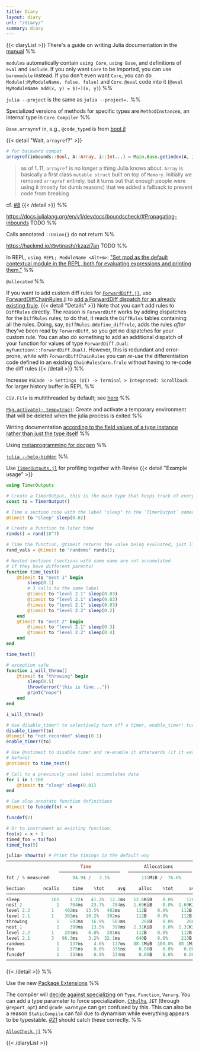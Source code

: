 ```yaml
---
title: Diary
layout: diary
url: "/diary/"
summary: diary
---
```


{{< diaryList >}}
There's a guide on writing Julia documentation in the [manual](https://docs.julialang.org/en/v1/manual/documentation/#Writing-Documentation)
%%

`module`s automatically contain `using Core`, `using Base`, and definitions of `eval` and `include`. If you only want `Core` to be imported, you can use `baremodule` instead. If you don't even want `Core`, you can do `Module(:MyModuleName, false, false)` and `Core.@eval` code into it (`@eval MyModuleName add(x, y) = $(+)(x, y)`)
%%

`julia --project` is the same as `julia --project=.`
%%

Specialized versions of methods for specific types are `MethodInstance`s, an internal type in `Core.Compiler`
%%

`Base.arrayref` in, e.g., `@code_typed` is from [boot.jl](https://github.com/JuliaLang/julia/blob/e8f89682d7b434f1159626a213756b3691f48d03/base/boot.jl#L962)

{{< detail "Wait, `arrayref`?" >}}
```julia
# for backward compat
arrayref(inbounds::Bool, A::Array, i::Int...) = Main.Base.getindex(A, i...)
```

> as of 1..11, `arrayref` is no longer a thing Julia knows about. `Array` is basically a first class `mutable struct` built on top of `Memory`. Initially we removed `arrayref` entirely, but it turns out that enough people were using it (mostly for dumb reasons) that we added a fallback to prevent code from breaking

cf. [#8](https://xlxs4.com/diary/#entry8)
{{< /detail >}}
%%

https://docs.julialang.org/en/v1/devdocs/boundscheck/#Propagating-inbounds TODO
%%

Calls annotated `::Union{}` do not return
%%

https://hackmd.io/@vtjnash/rkzazi7an TODO
%%

In REPL, `using REPL; ModuleName <Alt+m>`: ["Set mod as the default contextual module in the REPL, both for evaluating expressions and printing them."](https://docs.julialang.org/en/v1/stdlib/REPL/#Changing-the-contextual-module-which-is-active-at-the-REPL)
%%

`@allocated`
%%

If you want to add custom diff rules for [`ForwardDiff.jl`](https://github.com/JuliaDiff/ForwardDiff.jl), use [ForwardDiffChainRules.jl](https://github.com/ThummeTo/ForwardDiffChainRules.jl) to [add a ForwardDiff dispatch for an already existing frule](https://github.com/ThummeTo/ForwardDiffChainRules.jl/blob/decd2c40a2eea4a1ae6aea9852a35ee2f7a22575/README.md?plain=1#L28).
{{< detail "Details" >}}
Note that you can't add rules to `DiffRules` directly.
The reason is `ForwardDiff` works by adding dispatches for the `DiffRules` rules; to do that, it reads the `DiffRules` tables containing all the rules. Doing, say, `DiffRules.@define_diffrule`, adds the rules *after* they've been read by `ForwardDiff`, so you get no dispatches for your custom rule.
You can also do something to add an additional dispatch of your function for values of type `ForwardDiff.Dual`: `myfunction(::ForwardDiff.Dual)`.
However, this is redundant and error-prone, while with `ForwardDiffChainRules` you can *re-use* the differentiation code defined in an existing `ChainRulesCore.frule` without having to re-code the diff rules
{{< /detail >}}
%%

Increase `VSCode -> Settings (UI) -> Terminal > Integrated: Scrollback` for larger history buffer in REPL
%%

`CSV.File` is multithreaded by default; see [here](https://csv.juliadata.org/stable/reading.html#ntasks)
%%

[`Pkg.activate(; temp=true)`](https://github.com/JuliaLang/Pkg.jl/blob/cc71837381da2569b0d8e9d2c6130a13f3f5b8f4/src/Pkg.jl#L526-L555): Create and activate a temporary environment that will be deleted when the julia process is exited
%%

Writing documentation [according to the field values of a type instance rather than just the type itself](https://docs.julialang.org/en/v1/manual/documentation/#Dynamic-documentation)
%%

Using [metaprogramming for docgen](https://docs.julialang.org/en/v1/manual/documentation/#Advanced-Usage)
%%

[`julia --help-hidden`](https://docs.julialang.org/en/v1/manual/command-line-interface/#command-line-interface)
%%

Use [`TimerOutputs.jl`](https://github.com/KristofferC/TimerOutputs.jl) for profiling together with Revise
{{< detail "Example usage" >}}
```julia
using TimerOutputs

# Create a TimerOutput, this is the main type that keeps track of everything.
const to = TimerOutput()

# Time a section code with the label "sleep" to the `TimerOutput` named "to"
@timeit to "sleep" sleep(0.02)

# Create a function to later time
rands() = rand(10^7)

# Time the function, @timeit returns the value being evaluated, just like Base @time
rand_vals = @timeit to "randoms" rands();

# Nested sections (sections with same name are not accumulated
# if they have different parents)
function time_test()
    @timeit to "nest 1" begin
        sleep(0.1)
        # 3 calls to the same label
        @timeit to "level 2.1" sleep(0.03)
        @timeit to "level 2.1" sleep(0.03)
        @timeit to "level 2.1" sleep(0.03)
        @timeit to "level 2.2" sleep(0.2)
    end
    @timeit to "nest 2" begin
        @timeit to "level 2.1" sleep(0.3)
        @timeit to "level 2.2" sleep(0.4)
    end
end

time_test()

# exception safe
function i_will_throw()
    @timeit to "throwing" begin
        sleep(0.5)
        throw(error("this is fine..."))
        print("nope")
    end
end

i_will_throw()

# Use disable_timer! to selectively turn off a timer, enable_timer! turns it on again
disable_timer!(to)
@timeit to "not recorded" sleep(0.1)
enable_timer!(to)

# Use @notimeit to disable timer and re-enable it afterwards (if it was enabled
# before)
@notimeit to time_test()

# Call to a previously used label accumulates data
for i in 1:100
    @timeit to "sleep" sleep(0.01)
end

# Can also annotate function definitions
@timeit to funcdef(x) = x

funcdef(2)

# Or to instrument an existing function:
foo(x) = x + 1
timed_foo = to(foo)
timed_foo(5)
```

```julia
julia> show(to) # Print the timings in the default way
────────────────────────────────────────────────────────────────────────
                            Time                    Allocations
                    ───────────────────────   ────────────────────────
Tot / % measured:        94.9s /   3.1%            115MiB /  76.6%

Section       ncalls     time    %tot     avg     alloc    %tot      avg
────────────────────────────────────────────────────────────────────────
sleep            101    1.22s   41.2%  12.1ms   12.6KiB    0.0%     128B
nest 2             1    704ms   23.7%   704ms   1.69KiB    0.0%  1.69KiB
level 2.2        1    402ms   13.5%   402ms      112B    0.0%     112B
level 2.1        1    302ms   10.2%   302ms      112B    0.0%     112B
throwing           1    503ms   16.9%   503ms      208B    0.0%     208B
nest 1             1    399ms   13.5%   399ms   2.31KiB    0.0%  2.31KiB
level 2.2        1    201ms    6.8%   201ms      112B    0.0%     112B
level 2.1        3   96.3ms    3.2%  32.1ms      640B    0.0%     213B
randoms            1    137ms    4.6%   137ms   88.1MiB  100.0%  88.1MiB
foo                1    375ns    0.0%   375ns     0.00B    0.0%    0.00B
funcdef            1    334ns    0.0%   334ns     0.00B    0.0%    0.00B
────────────────────────────────────────────────────────────────────────
```
{{< /detail >}}
%%

Use the new [Package Extensions](https://docs.julialang.org/en/v1.10/manual/code-loading/#man-extensions)
%%

The compiler will [decide against specializing](https://docs.julialang.org/en/v1/manual/performance-tips/#Be-aware-of-when-Julia-avoids-specializing) on `Type`, `Function`, `Vararg`. You can add a type parameter to force specialization.
[`Cthulhu`](https://github.com/JuliaDebug/Cthulhu.jl/issues/456), `JET` (through `@report_opt`) and `@code_warntype` can get confused by this.
This can also be a reason `StaticCompile` can fail due to dynamism while everything appears to be typestable.
[#21](https://xlxs4.com/diary/#entry21) should catch these correctly.
%%

[`AllocCheck.jl`](https://github.com/JuliaLang/AllocCheck.jl)
%%

{{< /diaryList >}}
